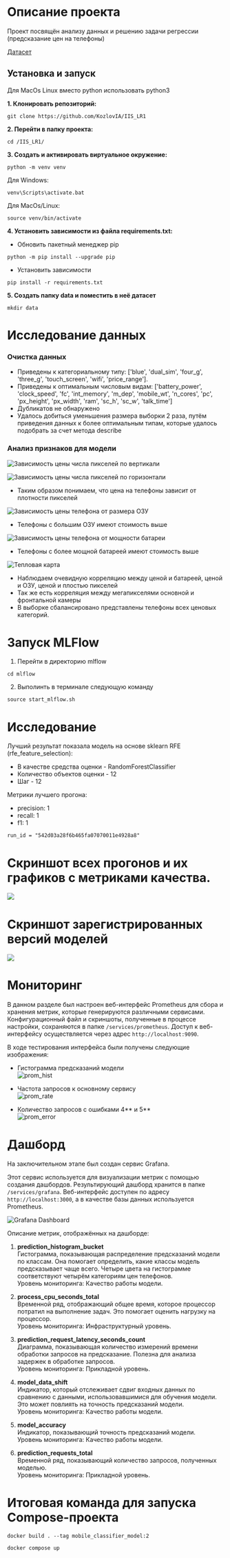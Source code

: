 # Описание проекта
Проект посвящён анализу данных и решению задачи регрессии (предсказание цен на телефоны) 

[Датасет](https://www.kaggle.com/datasets/iabhishekofficial/mobile-price-classification) 

## Установка и запуск

Для MacOs Linux вместо python использовать python3

**1. Клонировать репозиторий:**
```
git clone https://github.com/KozlovIA/IIS_LR1
```

**2. Перейти в папку проекта:**
```
cd /IIS_LR1/
```

**3. Cоздать и активировать виртуальное окружение:**
```
python -m venv venv
```

Для Windows:
```
venv\Scripts\activate.bat
```

Для MacOs/Linux:
```
source venv/bin/activate
```

**4. Установить зависимости из файла requirements.txt:**
- Обновить пакетный менеджер pip
```
python -m pip install --upgrade pip
```

- Установить зависимости
```
pip install -r requirements.txt
```
**5. Создать папку data и поместить в неё датасет**
```
mkdir data
```
# Исследование данных

### Очистка данных 
- Приведены к категориальному типу: 
['blue',
 'dual_sim',
 'four_g',
 'three_g',
 'touch_screen',
 'wifi',
 'price_range'].
- Приведены к оптимальным числовым видам: 
 ['battery_power',
 'clock_speed',
 'fc',
 'int_memory',
 'm_dep',
 'mobile_wt',
 'n_cores',
 'pc',
 'px_height',
 'px_width',
 'ram',
 'sc_h',
 'sc_w',
 'talk_time']
- Дубликатов не обнаружено
- Удалось добиться уменьшения размера выборки 2 раза, путём приведения данных к более оптимальным типам, которые удалось подобрать за счет метода describe

### Анализ признаков для модели

![](eda/Рапределение_px_height_по_price_range.png 'Зависимость цены числа пикселей по вертикали')

![](eda/Рапределение_px_width_по_price_range.png 'Зависимость цены числа пикселей по горизонтали')

- Таким образом понимаем, что цена на телефоны зависит от плотности пикселей

![](eda/Рапределение_ram_по_price_range.png 'Зависимость цены телефона от размера ОЗУ')

- Телефоны с большим ОЗУ имеют стоимость выше

![](eda/Распределение_battery_power_по_price_range.png 'Зависимость цены телефона от мощности батареи')

- Телефоны с более мощной батареей имеют стоимость выше

![](eda/Heatmap.png 'Тепловая карта')

- Наблюдаем очевидную корреляцию между ценой и батареей, ценой и ОЗУ, ценой и плостью пикселей
- Так же есть корреляция между мегапикселями основной и фронтальной камеры
- В выборке сбалансировано представлены телефоны всех ценовых категорий.


# Запуск MLFlow

1. Перейти в директорию mlflow
```
cd mlflow
```

2. Выполинть в терминале следующую команду
```
source start_mlflow.sh
```

# Исследование

Лучший результат показала модель на основе sklearn RFE (rfe_feature_selection):

- В качестве средства оценки - RandomForestClassifier
- Количество объектов оценки - 12
- Шаг - 12

Метрики лучшего прогона:
- precision: 1
- recall: 1
- f1: 1
```
run_id = "542d03a28f6b465fa07070011e4928a8"
```

# Скриншот всех прогонов и их графиков с метриками качества.
![](research/Метрики.png)
# Скриншот зарегистрированных версий моделей
![](research/Зарегистрированные_модели.png)


# Мониторинг

В данном разделе был настроен веб-интерфейс Prometheus для сбора и хранения метрик, которые генерируются различными сервисами. Конфигурационный файл и скриншоты, полученные в процессе настройки, сохраняются в папке ```/services/prometheus```. Доступ к веб-интерфейсу осуществляется через адрес ```http://localhost:9090```.

В ходе тестирования интерфейса были получены следующие изображения:

- Гистограмма предсказаний модели  
![prom_hist](/services/prometheus/Гистограмма_предсказаний_модели.png)

- Частота запросов к основному сервису  
![prom_rate](/services/prometheus/Количество_запросов_к_сервису_с_кодами_ошибок.png)

- Количество запросов с ошибками 4** и 5**  
![prom_error](/services/prometheus/Частота_запросов_к_основному_сервису.png)

# Дашборд

На заключительном этапе был создан сервис Grafana.

Этот сервис используется для визуализации метрик с помощью создания дашбордов. Результирующий дашборд хранится в папке ```/services/grafana```. Веб-интерфейс доступен по адресу ```http://localhost:3000```, а в качестве базы данных используется Prometheus.

![Grafana Dashboard](/services/grafana/Дашборд.png)

Описание метрик, отображённых на дашборде:

1. **prediction_histogram_bucket**  
   Гистограмма, показывающая распределение предсказаний модели по классам. Она помогает определить, какие классы модель предсказывает чаще всего. Четыре цвета на гистограмме соответствуют четырём категориям цен телефонов.  
   Уровень мониторинга: Качество работы модели.

2. **process_cpu_seconds_total**  
   Временной ряд, отображающий общее время, которое процессор потратил на выполнение задач. Это помогает оценить нагрузку на процессор.  
   Уровень мониторинга: Инфраструктурный уровень.

3. **prediction_request_latency_seconds_count**  
   Диаграмма, показывающая количество измерений времени обработки запросов на предсказание. Полезна для анализа задержек в обработке запросов.  
   Уровень мониторинга: Прикладной уровень.

4. **model_data_shift**  
   Индикатор, который отслеживает сдвиг входных данных по сравнению с данными, использовавшимися для обучения модели. Это может повлиять на точность предсказаний модели.  
   Уровень мониторинга: Качество работы модели.

5. **model_accuracy**  
   Индикатор, показывающий точность предсказаний модели.  
   Уровень мониторинга: Качество работы модели.

6. **prediction_requests_total**  
   Временной ряд, показывающий количество запросов, полученных моделью.  
   Уровень мониторинга: Прикладной уровень.

# Итоговая команда для запуска Compose-проекта

``` docker build . --tag mobile_classifier_model:2 ```

``` docker compose up ```
